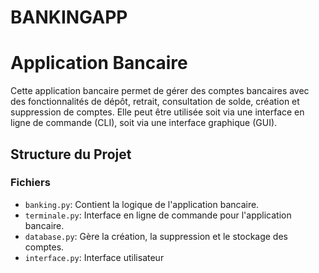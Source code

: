 # BANKINGAPP 

# Application Bancaire

Cette application bancaire permet de gérer des comptes bancaires avec des fonctionnalités de dépôt, retrait, consultation de solde, création et suppression de comptes. Elle peut être utilisée soit via une interface en ligne de commande (CLI), soit via une interface graphique (GUI).

## Structure du Projet


### Fichiers

- `banking.py`: Contient la logique de l'application bancaire.
- `terminale.py`: Interface en ligne de commande pour l'application bancaire.
- `database.py`: Gère la création, la suppression et le stockage des comptes.
- `interface.py`: Interface utilisateur
